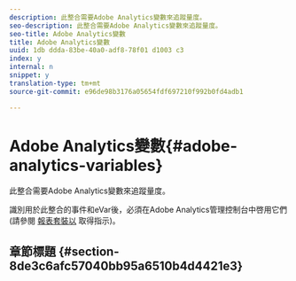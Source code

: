 ```yaml
---
description: 此整合需要Adobe Analytics變數來追蹤量度。
seo-description: 此整合需要Adobe Analytics變數來追蹤量度。
seo-title: Adobe Analytics變數
title: Adobe Analytics變數
uuid: 1db ddda-83be-40a0-adf8-78f01 d1003 c3
index: y
internal: n
snippet: y
translation-type: tm+mt
source-git-commit: e96de98b3176a05654fdf697210f992b0fd4adb1

---
```



# Adobe Analytics變數{#adobe-analytics-variables}

此整合需要Adobe Analytics變數來追蹤量度。

識別用於此整合的事件和eVar後，必須在Adobe Analytics管理控制台中啓用它們(請參閱 [報表套裝以](http://microsite.omniture.com/t2/help/en_US/reference/index.html?f=report_suites_admin) 取得指示)。

## 章節標題 {#section-8de3c6afc57040bb95a6510b4d4421e3}

